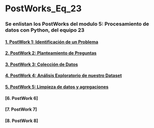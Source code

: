 # PostWorks_Eq_23
### Se enlistan los PostWorks del modulo 5: Procesamiento de datos con Python, del equipo 23

#### [1. PostWork 1: Identificación de un Problema](https://github.com/ManJyS/Equipo_23/blob/main/PostWorks_Fase_3/PostWork_1/PostWork_1.md)

#### [2. PostWork 2: Planteamiento de Preguntas]( )

#### [3. PostWork 3: Colección de Datos](https://github.com/ManJyS/PostWorks_Eq_23/blob/main/PostWork_3/Postwork_3.ipynb)

#### [4. PostWork 4: Análisis Exploratorio de nuestro Dataset](https://github.com/ManJyS/PostWorks_Eq_23/blob/main/PostWork_4/PostWork_4.ipynb)

#### [5. PostWork 5: Limpieza de datos y agregaciones](https://github.com/ManJyS/PostWorks_Eq_23/blob/main/PostWork_5/Postwork_5.ipynb)

#### [6. PostWork 6]

#### [7. PostWork 7]

#### [8. PostWork 8]
